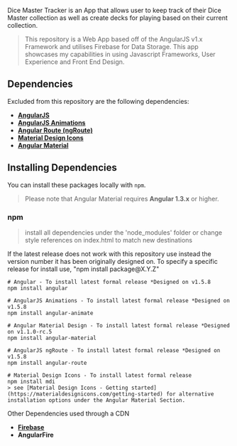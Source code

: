 Dice Master Tracker is an App that allows user to keep track of their Dice Master collection as well as create decks for playing based on their current collection.

> This repository is a Web App based off of the AngularJS v1.x Framework and utilises Firebase for Data Storage. This app showcases my capabilities in using Javascript Frameworks, User Experience and Front End Design.

## Dependencies

Excluded from this repository are the following dependencies:

* **[AngularJS](https://www.angularjs.org/)**
* **[AngularJS Animations](https://docs.angularjs.org/guide/animations)** 
* **[Angular Route (ngRoute)](https://docs.angularjs.org/api/ngRoute)** 
* **[Material Design Icons](https://materialdesignicons.com/)** 
* **[Angular Material](https://material.angularjs.org/latest/)** 
 
## Installing Dependencies

You can install these packages locally with `npm`. 
> Please note that Angular Material requires **Angular 1.3.x** or higher. 


### npm 
> install all dependencies under the 'node_modules' folder or change style references on index.html to match new destinations

If the latest release does not work with this repository use instead the version number it has been originally designed on. To  specify a specific release for install use, "npm install package&#64;X.Y.Z"

```shell
# Angular - To install latest formal release *Designed on v1.5.8
npm install angular

# AngularJS Animations - To install latest formal release *Designed on v1.5.8
npm install angular-animate

# Angular Material Design - To install latest formal release *Designed on v1.1.0-rc.5
npm install angular-material

# AngularJS ngRoute - To install latest formal release *Designed on v1.5.8
npm install angular-route

# Material Design Icons - To install latest formal release
npm install mdi
> see [Material Design Icons - Getting started](https://materialdesignicons.com/getting-started) for alternative installation options under the Angular Material Section.
```

Other Dependencies used through a CDN
* **[Firebase](https://firebase.google.com)**
* **AngularFire**
